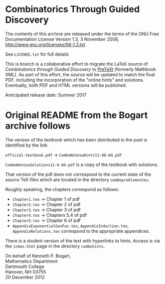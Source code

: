# Combinatorics Through Guided Discovery

The contents of this archive are released under the terms of the
GNU Free Documentation License Version 1.3, 3 November 2008,
http://www.gnu.org/licenses/fdl-1.3.txt 

See `LICENSE.txt` for full details

This is branch is a collaborative effort to migrate the LaTeX source
of *Combinatorics through Guided Discovery* to [PreTeXt](http://mathbook.pugetsound.edu) (formerly
Mathbook XML). As part of this effort, the source will be updated to
match the final PDF, including the incorporation of the "online hints"
and solutions. Eventually, both PDF and HTML versions will be
published.

Anticipated release date: Summer 2017

# Original README from the Bogart archive follows

The version of the textbook which has been distributed in the past is
identified by the link:

`official-textbook.pdf` -> `ComboNoteswHints11-06-04.pdf`


`ComboNoteswSolutions11-6-04.pdf` is a copy of the textbook with solutions.


That version of the pdf does not correspond to the current state of
the source TeX files which are located in the directory
`comboproblemnotes`.  



Roughly speaking, the chapters correspond as follows:

* `Chapter1.tex`      ->     Chapter 1 of pdf
* `Chapter2.tex`      ->     Chapter 2 of pdf
* `Chapter3.tex`      ->     Chapter 3 of pdf
* `Chapter4.tex`      ->     Chapters 5,4 of pdf
* `Chapter5.tex`      ->     Chapter 6 of pdf
* `AppendixExponentialGenFun.tex`, `AppendixInduction.tex`,
`AppendixRelations.tex`  correspond to the appropriate appendices.


There is a student version of the text with hyperlinks to hints.
Access is via the `index.html` page in the directory `combohints`.


On behalf of Kenneth P. Bogart,  
Mathematics Department  
Dartmouth College  
Hanover, NH 03755  
20 December 2012
